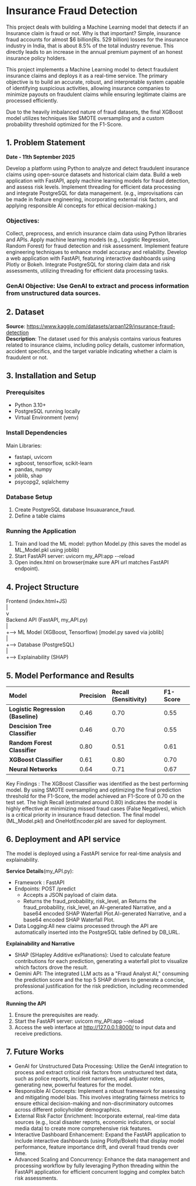 # Insurance Fraud Detection

This project deals with building a Machine Learning model that detects if an Insurance claim is fraud or not. Why is that important? Simple, insurance fraud accounts for almost $6 billion(Rs. 529 billion) losses for the insurance industry in India, that is about 8.5% of the total industry revenue. This directly leads to an increase in the annual premium payment of an honest insurance policy holders.

This project implements a Machine Learning model to detect fraudulent insurance claims and deploys it as a real-time service. The primary objective is to build an accurate, robust, and interpretable system capable of identifying suspicious activities, allowing insurance companies to minimize payouts on fraudulent claims while ensuring legitimate claims are processed efficiently.

Due to the heavily imbalanced nature of fraud datasets, the final XGBoost model utilizes techniques like SMOTE oversampling and a custom probability threshold optimized for the F1-Score.

## 1. Problem Statement

**Date - 11th September 2025**

Develop a platform using Python to analyze and detect fraudulent insurance claims using open-source datasets and historical claim data. Build a web application with FastAPI, apply machine learning models for fraud detection, and assess risk levels. Implement threading for efficient data processing and integrate PostgreSQL for data management. (e.g., improvisations can be made in feature engineering, incorporating external risk factors, and applying responsible AI concepts for ethical decision-making.)

### Objectives:

Collect, preprocess, and enrich insurance claim data using Python libraries and APIs.
Apply machine learning models (e.g., Logistic Regression, Random Forest) for fraud detection and risk assessment.
Implement feature engineering techniques to enhance model accuracy and reliability.
Develop a web application with FastAPI, featuring interactive dashboards using Plotly or Bokeh.
Integrate PostgreSQL for storing claim data and risk assessments, utilizing threading for efficient data processing tasks.

### GenAI Objective: Use GenAI to extract and process information from unstructured data sources.

## 2. Dataset

**Source**: https://www.kaggle.com/datasets/arpan129/insurance-fraud-detection<br>
**Description**: The dataset used for this analysis contains various features related to insurance claims, including policy details, customer information, accident specifics, and the target variable indicating whether a claim is fraudulent or not.

## 3. Installation and Setup

### Prerequisites

- Python 3.10+
- PostgreSQL running locally
- Virtual Environment (venv)

### Install Dependencies

Main Libraries:

- fastapi, uvicorn
- xgboost, tensorflow, scikit-learn
- pandas, numpy
- joblib, shap
- psycopg2, sqlalchemy

### Database Setup

1. Create PostgreSQL database Insuauarance_fraud.
2. Define a table claims

### Running the Application

1. Train and load the ML model:
   python Model.py
   (this saves the model as ML_Model.pkl using joblib)
2. Start FastAPI server:
   uvicorn my_API:app --reload
3. Open index.html on browser(make sure API url matches FastAPI endpoint).

## 4. Project Structure

Frontend (index.html+JS)<br>
|<br>
v<br>
Backend API (FastAPI, my_API.py)<br>
| <br>
+--> ML Model (XGBoost, Tensorflow) [model.py saved via joblib]<br>
| <br>
+--> Database (PostgreSQL)<br>
| <br>
+--> Explainability (SHAP)<br>

## 5. Model Performance and Results

| Model                              | Precision | Recall (Sensitivity) | F1-Score |
| :--------------------------------- | :-------- | :------------------- | :------- |
| **Logistic Regression (Baseline)** | 0.46      | 0.70                 | 0.55     |
| **Descision Tree Classifier**      | 0.46      | 0.70                 | 0.55     |
| **Random Forest Classifier**       | 0.80      | 0.51                 | 0.61     |
| **XGBoost Classifier**             | 0.61      | 0.80                 | 0.70     |
| **Neural Networks**                | 0.64      | 0.71                 | 0.67     |

Key Findings : The XGBoost Classifier was identified as the best performing model. By using SMOTE oversampling and optimizing the final prediction threshold for the F1-Score, the model achieved an F1-Score of 0.70 on the test set. The high Recall (estimated around 0.80) indicates the model is highly effective at minimizing missed fraud cases (False Negatives), which is a critical priority in insurance fraud detection. The final model (ML_Model.pkl) and OneHotEncoder.pkl are saved for deployment.

## 6. Deployment and API service

The model is deployed using a FastAPI service for real-time analysis and explainability.

**Service Details**(my_API.py):

- Framework : FastAPI
- Endpoints: POST /predict
  - Accepts a JSON payload of claim data.
  - Returns the fraud_probability, risk_level, an Returns the fraud_probability, risk_level, an AI-generated Narrative, and a base64 encoded SHAP Waterfall Plot.AI-generated Narrative, and a base64 encoded SHAP Waterfall Plot.
- Data Logging:All new claims processed through the API are automatically inserted into the PostgreSQL table defined by DB_URL.

**Explainability and Narrative**

- SHAP (SHapley Additive exPlanations): Used to calculate feature contributions for each prediction, generating a waterfall plot to visualize which factors drove the result.
- Gemini API: The integrated LLM acts as a "Fraud Analyst AI," consuming the prediction score and the top 5 SHAP drivers to generate a concise, professional justification for the risk prediction, including recommended actions.

**Running the API**

1. Ensure the prerequisites are ready.
2. Start the FastAPI server:
   uvicorn my_API:app --reload
3. Access the web interface at http://127.0.0.1:8000/ to input data and receive predictions.

## 7. Future Works

- GenAI for Unstructured Data Processing: Utilize the GenAI integration to process and extract critical risk factors from unstructured text data, such as police reports, incident narratives, and adjuster notes, generating new, powerful features for the model.
- Responsible AI Concepts: Implement a robust framework for assessing and mitigating model bias. This involves integrating fairness metrics to ensure ethical decision-making and non-discriminatory outcomes across different policyholder demographics.
- External Risk Factor Enrichment: Incorporate external, real-time data sources (e.g., local disaster reports, economic indicators, or social media data) to create more comprehensive risk features.
- Interactive Dashboard Enhancement: Expand the FastAPI application to include interactive dashboards (using Plotly/Bokeh) that display model performance, feature importance drift, and overall fraud trends over time.
- Advanced Scaling and Concurrency: Enhance the data management and processing workflow by fully leveraging Python threading within the FastAPI application for efficient concurrent logging and complex batch risk assessments.
